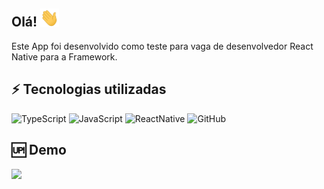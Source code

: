 ## Olá! <img src="https://raw.githubusercontent.com/victoralmeidadev/victoralmeidadev/master/wave.gif" width="30px">

Este App foi desenvolvido como teste para vaga de desenvolvedor React Native para a Framework.

## ⚡ Tecnologias utilizadas

![TypeScript](https://img.shields.io/badge/-TypeScript-black?style=flat-square&logo=typescript)
![JavaScript](https://img.shields.io/badge/-JavaScript-black?style=flat-square&logo=javascript)
![ReactNative](https://img.shields.io/badge/-React-black?style=flat-square&logo=reactnative)
![GitHub](https://img.shields.io/badge/-GitHub-black?style=flat-square&logo=github)

## 🆙 Demo

<img src="https://user-images.githubusercontent.com/30902898/133513359-510f45de-64e7-4f54-8781-756c81b2599b.gif" width="800px">

